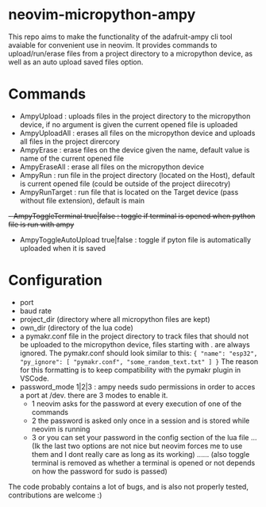 # neovim-micropython-ampy

This repo aims to make the functionality of the adafruit-ampy cli tool avaiable for convenient use in neovim. 
It provides commands to upload/run/erase files from a project directory to a micropython device, as well as an auto upload saved files option.

# Commands
- AmpyUpload <args>    : uploads files in the project directory to the micropython device, if no argument is given the current opened file is uploaded
- AmpyUploadAll        : erases all files on the micropython device and uploads all files in the project dirercory
- AmpyErase <args>     : erase files on the device given the name, default value is name of the current opened file
- AmpyEraseAll         : erase all files on the micropython device
- AmpyRun <arg>        : run file in the project directory (located on the Host), default is current opened file (could be outside of the project diirecotry)
- AmpyRunTarget <arg>  : run file that is located on the Target device (pass without file extension), default is main

~~- AmpyToggleTerminal true|false    : toggle if terminal is opened when python file is run with ampy~~
- AmpyToggleAutoUpload true|false  : toggle if pyton file is automatically uploaded when it is saved

# Configuration
- port
- baud rate
- project_dir (directory where all micropython files are kept)
- own_dir (directory of the lua code)
- a pymakr.conf file in the project directory to track files that should not be uploaded to the micropython device, files starting with . are always ignored.
The pymakr.conf should look similar to this:
`{
    "name": "esp32",
    "py_ignore": [
        "pymakr.conf",
        "some_random_text.txt"
    ]
}`
The reason for this formatting is to keep compatibility with the pymakr plugin in VSCode.
- password_mode 1|2|3 : ampy needs sudo permissions in order to acces a port at /dev. there are 3 modes to enable it. 
  - 1 neovim asks for the password at every execution of one of the commands
  - 2 the password is asked only once in a session and is stored while neovim is running 
  - 3 or you can set your password in the config section of the lua file 
  ... (Ik the last two options are not nice but neovim forces me to use them and I dont really care as long as its working)
  ...... (also toggle terminal is removed as whether a terminal is opened or not depends on how the password for sudo is passed)

The code probably contains a lot of bugs, and is also not properly tested, contributions are welcome :)
